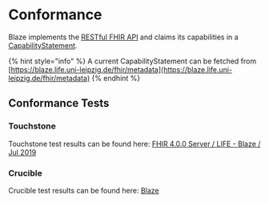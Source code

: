 # Conformance

Blaze implements the [RESTful FHIR API](https://www.hl7.org/fhir/http.html) and claims its capabilities in a [CapabilityStatement](https://www.hl7.org/fhir/capabilitystatement.html).

{% hint style="info" %}
A current CapabilityStatement can be fetched from [https://blaze.life.uni-leipzig.de/fhir/metadata](https://blaze.life.uni-leipzig.de/fhir/metadata)
{% endhint %}

## Conformance Tests

### Touchstone

Touchstone test results can be found here: [FHIR 4.0.0 Server / LIFE - Blaze / Jul 2019](https://touchstone.aegis.net/touchstone/analytics/published?month=201907&spec=FHIR%204.0.0&pa=HL7_FHIR_SERVER&testSystem=5cdd3fed0a120e4f98344faf&supportedOnly=true&cb=/HL7_FHIR_4_0_0)

### Crucible

Crucible test results can be found here: [Blaze](https://projectcrucible.org/servers/5cdd7fde04ebd042c8000000)



